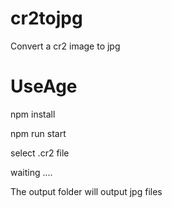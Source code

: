 <!--
 * @Author: Zhaoheng && hellolad@126.com
 * @Date: 2023-09-19 15:03:02
 * @LastEditors: Zhaoheng && hellolad@126.com
 * @LastEditTime: 2023-09-19 15:08:20
 * @FilePath: /cr2tojpg/README.md
 * @Description: 
 * 
 * Copyright (c) 2023 by Zhaoheng, All Rights Reserved. 
-->
# cr2tojpg
Convert a cr2 image to jpg

# UseAge

npm install 

npm run start



select .cr2 file 

waiting ....

The output folder will output jpg files

